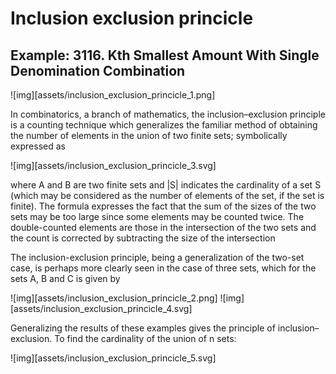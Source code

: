# Inclusion exclusion princicle

## Example: 3116. Kth Smallest Amount With Single Denomination Combination

![img][assets/inclusion_exclusion_princicle_1.png]

In combinatorics, a branch of mathematics, the inclusion–exclusion principle is a counting technique which generalizes the familiar method of obtaining the number of elements in the union of two finite sets; symbolically expressed as

![img][assets/inclusion_exclusion_princicle_3.svg]

where A and B are two finite sets and |S| indicates the cardinality of a set S (which may be considered as the number of elements of the set, if the set is finite). The formula expresses the fact that the sum of the sizes of the two sets may be too large since some elements may be counted twice. The double-counted elements are those in the intersection of the two sets and the count is corrected by subtracting the size of the intersection

The inclusion-exclusion principle, being a generalization of the two-set case, is perhaps more clearly seen in the case of three sets, which for the sets A, B and C is given by

![img][assets/inclusion_exclusion_princicle_2.png]
![img][assets/inclusion_exclusion_princicle_4.svg]

Generalizing the results of these examples gives the principle of inclusion–exclusion. To find the cardinality of the union of n sets:

![img][assets/inclusion_exclusion_princicle_5.svg]
